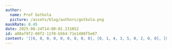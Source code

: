 ```yaml
---
author:
  name: Prof Gotkola
  picture: /assets/blog/authors/gotkola.png
maskRate: 0.45
date: 2025-08-24T14:00:01.231052
id: a08af9f2-80f2-11f0-b564-71e1480f5e87
content: '[[6, 0, 0, 0, 0, 0, 8, 0, 0], [0, 1, 4, 3, 5, 0, 2, 0, 0], [0, 3, 5, 0, 7, 8, 0, 0, 0], [0, 8, 1, 7, 9, 3, 0, 2, 6], [0, 0, 0, 2, 6, 5, 9, 0, 1], [9, 0, 0, 0, 4, 0, 5, 3, 0], [4, 7, 6, 5, 3, 0, 1, 0, 8], [1, 2, 0, 0, 8, 0, 3, 4, 5], [0, 0, 8, 4, 1, 0, 0, 6, 2]]'
---
```

